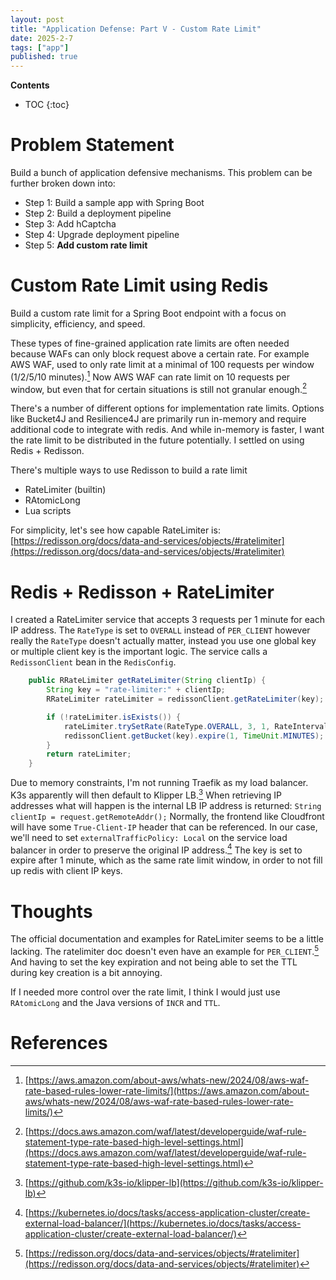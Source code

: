 ```yaml
---
layout: post
title: "Application Defense: Part V - Custom Rate Limit"
date: 2025-2-7
tags: ["app"]
published: true
---
```


**Contents**
* TOC
{:toc}

# Problem Statement

Build a bunch of application defensive mechanisms. This problem can be further broken down into:

* Step 1: Build a sample app with Spring Boot
* Step 2: Build a deployment pipeline
* Step 3: Add hCaptcha
* Step 4: Upgrade deployment pipeline
* Step 5: **Add custom rate limit**

# Custom Rate Limit using Redis

Build a custom rate limit for a Spring Boot endpoint with a focus on simplicity, efficiency, and speed. 

These types of fine-grained application rate limits are often needed because WAFs can only block request above a certain rate. For example AWS WAF, used to only rate limit at a minimal of 100 requests per window (1/2/5/10 minutes).[^1] Now AWS WAF can rate limit on 10 requests per window, but even that for certain situations is still not granular enough.[^2] 

There's a number of different options for implementation rate limits. Options like Bucket4J and Resilience4J are primarily run in-memory and require additional code to integrate with redis. And while in-memory is faster, I want the rate limit to be distributed in the future potentially. I settled on using Redis + Redisson.

There's multiple ways to use Redisson to build a rate limit

* RateLimiter (builtin)
* RAtomicLong
* Lua scripts

For simplicity, let's see how capable RateLimiter is: [https://redisson.org/docs/data-and-services/objects/#ratelimiter](https://redisson.org/docs/data-and-services/objects/#ratelimiter)

# Redis + Redisson + RateLimiter

I created a RateLimiter service that accepts 3 requests per 1 minute for each IP address. The `RateType` is set to `OVERALL` instead of `PER_CLIENT` however really the `RateType` doesn't actually matter, instead you use one global key or multiple client key is the important logic. The service calls a `RedissonClient` bean in the `RedisConfig`. 

```java
    public RRateLimiter getRateLimiter(String clientIp) {
        String key = "rate-limiter:" + clientIp; 
        RRateLimiter rateLimiter = redissonClient.getRateLimiter(key);

        if (!rateLimiter.isExists()) {
            rateLimiter.trySetRate(RateType.OVERALL, 3, 1, RateIntervalUnit.MINUTES);
            redissonClient.getBucket(key).expire(1, TimeUnit.MINUTES); 
        }
        return rateLimiter;
    }
```

Due to memory constraints, I'm not running Traefik as my load balancer. K3s apparently will then default to Klipper LB.[^3] When retrieving IP addresses what will happen is the internal LB IP address is returned: `String clientIp = request.getRemoteAddr();` Normally, the frontend like Cloudfront will have some `True-Client-IP` header that can be referenced. In our case, we'll need to set `externalTrafficPolicy: Local` on the service load balancer in order to preserve the original IP address.[^4] The key is set to expire after 1 minute, which as the same rate limit window, in order to not fill up redis with client IP keys. 

# Thoughts

The official documentation and examples for RateLimiter seems to be a little lacking. The ratelimiter doc doesn't even have an example for `PER_CLIENT`.[^5] And having to set the key expiration and not being able to set the TTL during key creation is a bit annoying. 

If I needed more control over the rate limit, I think I would just use `RAtomicLong` and the Java versions of `INCR` and `TTL`. 

# References

[^1]: [https://aws.amazon.com/about-aws/whats-new/2024/08/aws-waf-rate-based-rules-lower-rate-limits/](https://aws.amazon.com/about-aws/whats-new/2024/08/aws-waf-rate-based-rules-lower-rate-limits/)

[^2]: [https://docs.aws.amazon.com/waf/latest/developerguide/waf-rule-statement-type-rate-based-high-level-settings.html](https://docs.aws.amazon.com/waf/latest/developerguide/waf-rule-statement-type-rate-based-high-level-settings.html)

[^3]: [https://github.com/k3s-io/klipper-lb](https://github.com/k3s-io/klipper-lb)

[^4]: [https://kubernetes.io/docs/tasks/access-application-cluster/create-external-load-balancer/](https://kubernetes.io/docs/tasks/access-application-cluster/create-external-load-balancer/)

[^5]: [https://redisson.org/docs/data-and-services/objects/#ratelimiter](https://redisson.org/docs/data-and-services/objects/#ratelimiter)
